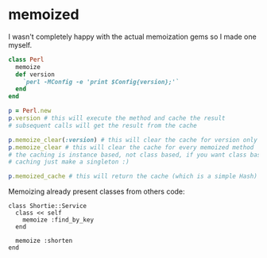 memoized
========

I wasn't completely happy with the actual memoization gems so I made one myself.

```ruby
class Perl
  memoize
  def version
    `perl -MConfig -e 'print $Config{version};'`
  end
end

p = Perl.new
p.version # this will execute the method and cache the result
# subsequent calls will get the result from the cache

p.memoize_clear(:version) # this will clear the cache for version only
p.memoize_clear # this will clear the cache for every memoized method
# the caching is instance based, not class based, if you want class based
# caching just make a singleton :)

p.memoized_cache # this will return the cache (which is a simple Hash)
```

Memoizing already present classes from others code:

```
class Shortie::Service
  class << self
    memoize :find_by_key
  end

  memoize :shorten
end
```
